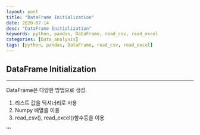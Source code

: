 ```yaml
---
layout: post
title: "DataFrame Initialization"
date: 2020-07-14
desc: "DataFrame Initialization"
keywords: python, pandas, DataFrame, read_csv, read_excel
categories: [Data_analysis]
tags: [python, pandas, DataFrame, read_csv, read_excel]
---
```


## DataFrame Initialization

___




DataFrame은 다양한 방법으로 생성.
1) 리스트 값을 딕셔너리로 사용
2) Numpy 배열를 이용
3) read_csv(), read_excel()함수등을 이용

'''